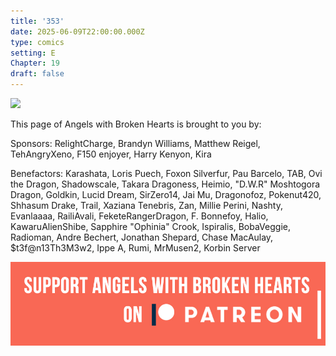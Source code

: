 ```yaml
---
title: '353'
date: 2025-06-09T22:00:00.000Z
type: comics
setting: E
Chapter: 19
draft: false
---
```


![](</uploads/H 18.png>)

This page of Angels with Broken Hearts is brought to you by:

Sponsors: RelightCharge, Brandyn Williams, Matthew Reigel, TehAngryXeno, F150 enjoyer, Harry Kenyon, Kira

Benefactors: Karashata, Loris Puech, Foxon Silverfur, Pau Barcelo, TAB, Ovi the Dragon, Shadowscale, Takara Dragoness, Heimio, "D.W\.R" Moshtogora Dragon, Goldkin, Lucid Dream, SirZero14, Jai Mu, Dragonofoz, Pokenut420, Shhasum Drake, Trail, Xaziana Tenebris, Zan, Millie Perini, Nashty, Evanlaaaa, RailiAvali, FeketeRangerDragon, F. Bonnefoy, Halio, KawaruAlienShibe, Sapphire "Ophinia" Crook, Ispiralis, BobaVeggie, Radioman, Andre Bechert, Jonathan Shepard, Chase MacAulay, $t3f\@n13Th3M3w2, Ippe A, Rumi, MrMusen2, Korbin Server

[![](/uploads/patreon-banner-4.jpg)](http://patreon.com/mbsaunders)
